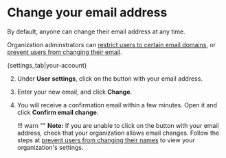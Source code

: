 # Change your email address

By default, anyone can change their email address at any time.

Organization adminstrators can
[restrict users to certain email domains](/help/change-a-users-name), or
[prevent users from changing their email](/help/restrict-name-and-email-changes).

{settings_tab|your-account}

2. Under **User settings**, click on the button with your email address.

3. Enter your new email, and click **Change**.

4. You will receive a confirmation email within a few minutes. Open it and click **Confirm email change**.

    !!! warn ""
        **Note:** If you are unable to click on the button with your email address, check
        that your organization allows email changes. Follow the steps at
        [prevent users from changing their names](/help/restrict-name-and-email-changes)
        to view your organization's settings.
